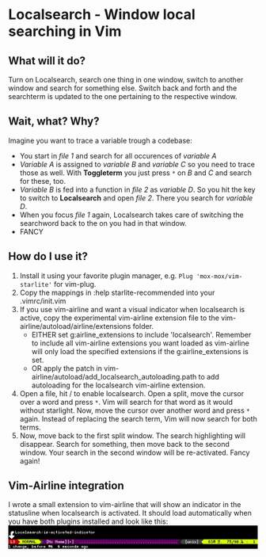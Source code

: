 Localsearch - Window local searching in Vim
===========================================

What will it do?
----------------
Turn on Localsearch, search one thing in one window, switch to another window
and search for something else. Switch back and forth and the searchterm is
updated to the one pertaining to the respective window.


Wait, what? Why?
----------------
Imagine you want to trace a variable trough a codebase:
 * You start in *file 1* and search for all occurences of *variable A*
 * *Variable A* is assigned to *variable B* and *variable C* so you need to
   trace those as well. With **Toggleterm** you just press ` * ` on *B* and *C*
   and search for these, too.
 * *Variable B* is fed into a function in *file 2* as *variable D*. So you hit
   the key to switch to **Localsearch** and open *file 2*. There you search for
   *variable D*.
 * When you focus *file 1* again, Localsearch takes care of switching the
   searchword back to the on you had in that window.
 * FANCY


How do I use it?
----------------
1. Install it using your favorite plugin manager, e.g. `Plug 'mox-mox/vim-starlite'` for vim-plug.
2. Copy the mappings in :help starlite-recommended into your .vimrc/init.vim
3. If you use vim-airline and want a visual indicator when localsearch is
   active, copy the experimental vim-airline extension file to the
   vim-airline/autoload/airline/extensions folder.
	* EITHER set g:airline_extensions to include 'localsearch'. Remember to
	  include all vim-airline extensions you want loaded as vim-airline will
	  only load the specified extensions if the g:airline_extensions is set.
	* OR apply the patch in
	  vim-airline/autoload/add_localsearch_autoloading.path to add autoloading
	  for the localsearch vim-airline extension.
4. Open a file, hit <leader>/ to enable localsearch. Open a split, move the
   cursor over a word and press ` * `. Vim will search for that word as it would
   without starlight. Now, move the cursor over another word and press ` * ` again.
   Instead of replacing the search term, Vim will now search for both terms.
5. Now, move back to the first split window. The search highlighting will
   disappear. Search for something, then move back to the second window. Your
   search in the second window will be re-activated. Fancy again!


Vim-Airline integration
-----------------------
I wrote a small extension to vim-airline that will show an indicator in the statusline when localsearch is activated. It should load automatically when you have both plugins installed and look like this:
![image](https://raw.githubusercontent.com/mox-mox/vim-localsearch/master/vim-airline-localsearch-indicator.png)
